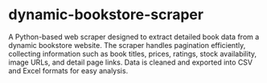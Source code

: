 # dynamic-bookstore-scraper
A Python-based web scraper designed to extract detailed book data from a dynamic bookstore website. The scraper handles pagination efficiently, collecting information such as book titles, prices, ratings, stock availability, image URLs, and detail page links. Data is cleaned and exported into CSV and Excel formats for easy analysis.
